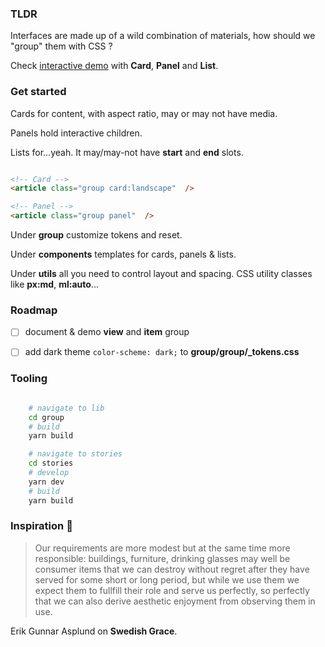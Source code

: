 ### TLDR


Interfaces are made up of a wild combination of materials, how should we "group" them with CSS ?

Check [interactive demo](https://polmoneys.github.io/css-group/) with **Card**, **Panel** and **List**.


### Get started


Cards for content, with aspect ratio, may or may not have media. 

Panels hold interactive children. 

Lists for...yeah. It may/may-not have **start** and **end** slots. 


````html

<!-- Card -->
<article class="group card:landscape"  />

<!-- Panel -->
<article class="group panel"  />

````

Under **group** customize tokens and reset. 

Under **components** templates for cards, panels & lists. 

Under **utils** all you need to control layout and spacing. CSS utility classes like **px:md**, **ml:auto**...


### Roadmap 

- [ ] document & demo **view** and **item** group
- [ ] add dark theme ```color-scheme: dark;``` to **group/group/_tokens.css**



### Tooling

```bash

    # navigate to lib
    cd group
    # build
    yarn build

    # navigate to stories 
    cd stories
    # develop
    yarn dev
    # build
    yarn build

```

### Inspiration 💐


> Our requirements are more modest but at the same time more responsible: 
> buildings, furniture, drinking glasses may well be consumer items that 
> we can destroy without regret after they have served for some short or 
> long period, but while we use them we expect them to fullfill their role and serve us perfectly, so perfectly that we can also derive aesthetic 
> enjoyment from observing them in use. 

Erik Gunnar Asplund on **Swedish Grace**.

